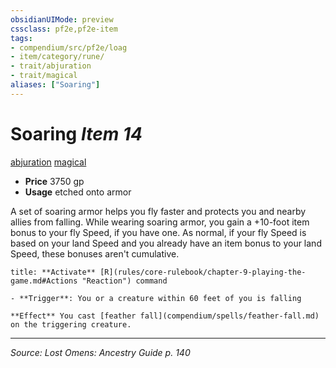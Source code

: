 ```yaml
---
obsidianUIMode: preview
cssclass: pf2e,pf2e-item
tags:
- compendium/src/pf2e/loag
- item/category/rune/
- trait/abjuration
- trait/magical
aliases: ["Soaring"]
---
```

# Soaring *Item 14*  
[abjuration](abjuration.md "Abjuration School Trait")  [magical](magical.md "Magical Item Trait")  

- **Price** 3750 gp
- **Usage** etched onto armor

A set of soaring armor helps you fly faster and protects you and nearby allies from falling. While wearing soaring armor, you gain a +10-foot item bonus to your fly Speed, if you have one. As normal, if your fly Speed is based on your land Speed and you already have an item bonus to your land Speed, these bonuses aren't cumulative.

```ad-embed-ability
title: **Activate** [R](rules/core-rulebook/chapter-9-playing-the-game.md#Actions "Reaction") command

- **Trigger**: You or a creature within 60 feet of you is falling

**Effect** You cast [feather fall](compendium/spells/feather-fall.md) on the triggering creature.
```


---
*Source: Lost Omens: Ancestry Guide p. 140*